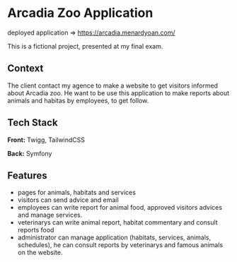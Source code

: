 # Arcadia Zoo Application

deployed application => https://arcadia.menardyoan.com/

This is a fictional project, presented at my final exam.

## Context

The client contact my agence to make a website to get visitors informed about Arcadia zoo. He want to be use this application to make reports  about animals and habitas by employees, to get follow. 


## Tech Stack

**Front:** Twigg, TailwindCSS

**Back:** Symfony


## Features

- pages for animals, habitats and services
- visitors can send advice and email
- employees can write report for animal food, approved visitors advices and manage services.
- veterinarys can write animal report, habitat commentary and consult reports food
- administrator can manage application (habitats, services, animals, schedules), he can consult reports by veterinarys and famous animals on the website.
